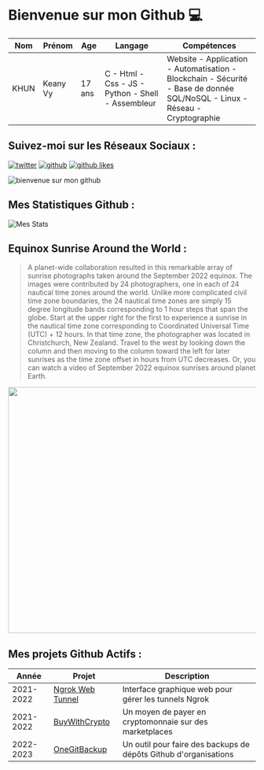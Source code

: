 # Bienvenue sur mon Github 💻
| Nom | Prénom | Age | Langage | Compétences |
|---  |---     |---  |---      |---
| KHUN | Keany Vy | 17 ans | C - Html - Css - JS - Python - Shell - Assembleur | Website - Application - Automatisation - Blockchain - Sécurité - Base de donnée SQL/NoSQL - Linux - Réseau - Cryptographie |

## Suivez-moi sur les Réseaux Sociaux :
[![twitter](https://img.shields.io/twitter/follow/thisiskeanyvy?style=social)](https://twitter.com/thisiskeanyvy)
[![github](https://img.shields.io/github/followers/thisiskeanyvy?style=social)](https://github.com/thisiskeanyvy?tab=followers)
[![github likes](https://img.shields.io/github/stars/thisiskeanyvy?style=social)](https://github.com/thisiskeanyvy)

![bienvenue sur mon github](https://thisiskeanyvy-hosting.pages.dev/banner.gif)

## Mes Statistiques Github :
![Mes Stats](https://github-readme-stats.vercel.app/api?username=thisiskeanyvy&show_icons=true&theme=radical)

## Equinox Sunrise Around the World :

> A planet-wide collaboration resulted in this remarkable array of sunrise photographs taken around the September 2022 equinox. The images were contributed by 24 photographers, one in each of 24 nautical time zones around the world. Unlike more complicated civil time zone boundaries, the 24 nautical time zones are simply 15 degree longitude bands corresponding to 1 hour steps that span the globe. Start at the upper right for the first to experience a sunrise in the nautical time zone corresponding to Coordinated Universal Time (UTC) + 12 hours. In that time zone, the photographer was located in Christchurch, New Zealand. Travel to the west by looking down the column and then moving to the column toward the left for later sunrises as the time zone offset in hours from UTC decreases. Or, you can watch a video of September 2022 equinox sunrises around planet Earth.

<img src='https://apod.nasa.gov/apod/image/2209/SunriseATWImageCollageFinal1067.jpg' width="800" height="500"/>

## Mes projets Github Actifs :
| Année | Projet | Description |
|---   |---     |---          |
| 2021-2022 | [Ngrok Web Tunnel](https://github.com/thisiskeanyvy/ngrok-web-manager) | Interface graphique web pour gérer les tunnels Ngrok |
| 2021-2022 | [BuyWithCrypto](https://github.com/BuyWithCrypto) | Un moyen de payer en cryptomonnaie sur des marketplaces |
| 2022-2023 | [OneGitBackup](https://github.com/BuyWithCrypto/OneGitBackup) | Un outil pour faire des backups de dépôts Github d'organisations |